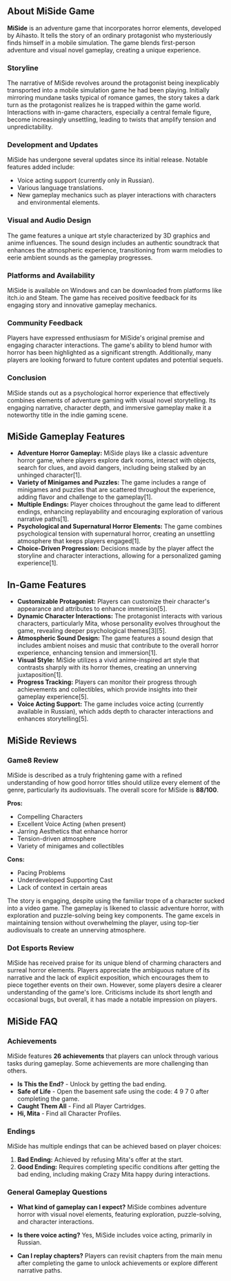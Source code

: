 ## About MiSide Game

**MiSide** is an adventure game that incorporates horror elements, developed by Aihasto. It tells the story of an ordinary protagonist who mysteriously finds himself in a mobile simulation. The game blends first-person adventure and visual novel gameplay, creating a unique experience.


### Storyline

The narrative of MiSide revolves around the protagonist being inexplicably transported into a mobile simulation game he had been playing. Initially mirroring mundane tasks typical of romance games, the story takes a dark turn as the protagonist realizes he is trapped within the game world. Interactions with in-game characters, especially a central female figure, become increasingly unsettling, leading to twists that amplify tension and unpredictability.


### Development and Updates

MiSide has undergone several updates since its initial release. Notable features added include:
- Voice acting support (currently only in Russian).
- Various language translations.
- New gameplay mechanics such as player interactions with characters and environmental elements.

### Visual and Audio Design

The game features a unique art style characterized by 3D graphics and anime influences. The sound design includes an authentic soundtrack that enhances the atmospheric experience, transitioning from warm melodies to eerie ambient sounds as the gameplay progresses.

### Platforms and Availability

MiSide is available on Windows and can be downloaded from platforms like itch.io and Steam. The game has received positive feedback for its engaging story and innovative gameplay mechanics.

### Community Feedback

Players have expressed enthusiasm for MiSide's original premise and engaging character interactions. The game's ability to blend humor with horror has been highlighted as a significant strength. Additionally, many players are looking forward to future content updates and potential sequels.

### Conclusion

MiSide stands out as a psychological horror experience that effectively combines elements of adventure gaming with visual novel storytelling. Its engaging narrative, character depth, and immersive gameplay make it a noteworthy title in the indie gaming scene.


## MiSide Gameplay Features

- **Adventure Horror Gameplay:** MiSide plays like a classic adventure horror game, where players explore dark rooms, interact with objects, search for clues, and avoid dangers, including being stalked by an unhinged character[1].
- **Variety of Minigames and Puzzles:** The game includes a range of minigames and puzzles that are scattered throughout the experience, adding flavor and challenge to the gameplay[1].
- **Multiple Endings:** Player choices throughout the game lead to different endings, enhancing replayability and encouraging exploration of various narrative paths[1].
- **Psychological and Supernatural Horror Elements:** The game combines psychological tension with supernatural horror, creating an unsettling atmosphere that keeps players engaged[1].
- **Choice-Driven Progression:** Decisions made by the player affect the storyline and character interactions, allowing for a personalized gaming experience[1].

## In-Game Features

- **Customizable Protagonist:** Players can customize their character's appearance and attributes to enhance immersion[5].
- **Dynamic Character Interactions:** The protagonist interacts with various characters, particularly Mita, whose personality evolves throughout the game, revealing deeper psychological themes[3][5].
- **Atmospheric Sound Design:** The game features a sound design that includes ambient noises and music that contribute to the overall horror experience, enhancing tension and immersion[1].
- **Visual Style:** MiSide utilizes a vivid anime-inspired art style that contrasts sharply with its horror themes, creating an unnerving juxtaposition[1].
- **Progress Tracking:** Players can monitor their progress through achievements and collectibles, which provide insights into their gameplay experience[5].
- **Voice Acting Support:** The game includes voice acting (currently available in Russian), which adds depth to character interactions and enhances storytelling[5]. 


## MiSide Reviews

### Game8 Review
MiSide is described as a truly frightening game with a refined understanding of how good horror titles should utilize every element of the genre, particularly its audiovisuals. The overall score for MiSide is **88/100**. 

**Pros:**
- Compelling Characters
- Excellent Voice Acting (when present)
- Jarring Aesthetics that enhance horror
- Tension-driven atmosphere
- Variety of minigames and collectibles

**Cons:**
- Pacing Problems
- Underdeveloped Supporting Cast
- Lack of context in certain areas

The story is engaging, despite using the familiar trope of a character sucked into a video game. The gameplay is likened to classic adventure horror, with exploration and puzzle-solving being key components. The game excels in maintaining tension without overwhelming the player, using top-tier audiovisuals to create an unnerving atmosphere.

### Dot Esports Review
MiSide has received praise for its unique blend of charming characters and surreal horror elements. Players appreciate the ambiguous nature of its narrative and the lack of explicit exposition, which encourages them to piece together events on their own. However, some players desire a clearer understanding of the game's lore. Criticisms include its short length and occasional bugs, but overall, it has made a notable impression on players.



## MiSide FAQ

### Achievements
MiSide features **26 achievements** that players can unlock through various tasks during gameplay. Some achievements are more challenging than others.

- **Is This the End?** - Unlock by getting the bad ending.
- **Safe of Life** - Open the basement safe using the code: 4 9 7 0 after completing the game.
- **Caught Them All** - Find all Player Cartridges.
- **Hi, Mita** - Find all Character Profiles.

### Endings
MiSide has multiple endings that can be achieved based on player choices:

1. **Bad Ending:** Achieved by refusing Mita's offer at the start.
2. **Good Ending:** Requires completing specific conditions after getting the bad ending, including making Crazy Mita happy during interactions.

### General Gameplay Questions
- **What kind of gameplay can I expect?**
  MiSide combines adventure horror with visual novel elements, featuring exploration, puzzle-solving, and character interactions.

- **Is there voice acting?**
  Yes, MiSide includes voice acting, primarily in Russian.

- **Can I replay chapters?**
  Players can revisit chapters from the main menu after completing the game to unlock achievements or explore different narrative paths.

